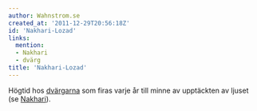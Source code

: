 ```yaml
---
author: Wahnstrom.se
created_at: '2011-12-29T20:56:18Z'
id: 'Nakhari-Lozad'
links:
  mention:
  - Nakhari
  - dvärg
title: 'Nakhari-Lozad'
---
```


Högtid hos [dvärgarna] som firas varje år till minne av upptäckten av ljuset (se [Nakhari]).

  [dvärgarna]: dvärg
  [Nakhari]: Nakhari